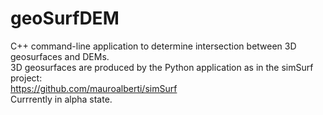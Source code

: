 # geoSurfDEM
C++ command-line application to determine intersection between 3D geosurfaces and DEMs.  
3D geosurfaces are produced by the Python application as in the simSurf project:  
https://github.com/mauroalberti/simSurf  
Currrently in alpha state.
